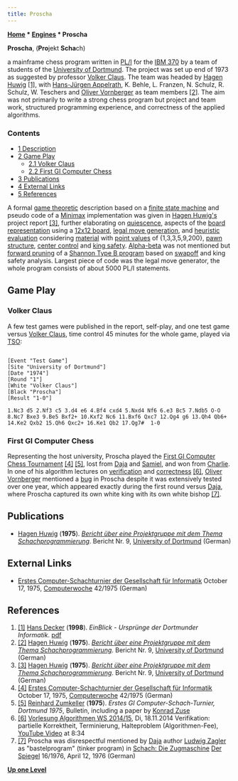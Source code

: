 ```yaml
---
title: Proscha
---
```

**[Home](Home "Home") \* [Engines](Engines "Engines") \* Proscha**


**Proscha**, (**Pro**jekt **Scha**ch)  

a mainframe chess program written in [PL/I](index.php?title=PL_1&action=edit&redlink=1 "PL 1 (page does not exist)") for the [IBM 370](IBM_370 "IBM 370") by a team of students of the [University of Dortmund](University_of_Dortmund "University of Dortmund"). The project was set up end of 1973 as suggested by professor [Volker Claus](Mathematician#VClaus "Mathematician"). The team was headed by [Hagen Huwig](Hagen_Huwig "Hagen Huwig") <a id="cite-note-1" href="#cite-ref-1">[1]</a>, with [Hans-Jürgen Appelrath](Hans-J%C3%BCrgen_Appelrath "Hans-Jürgen Appelrath"), K. Behle, L. Franzen, N. Schulz, R. Schulz, W. Teschers and [Oliver Vornberger](Oliver_Vornberger "Oliver Vornberger") as team members <a id="cite-note-2" href="#cite-ref-2">[2]</a>. 
The aim was not primarily to write a strong chess program but project and team work, structured programming experience, and correctness of the applied algorithms.



### Contents


* [1 Description](#description)
* [2 Game Play](#game-play)
	+ [2.1 Volker Claus](#volker-claus)
	+ [2.2 First GI Computer Chess](#first-gi-computer-chess)
* [3 Publications](#publications)
* [4 External Links](#external-links)
* [5 References](#references)






A formal [game theoretic](https://en.wikipedia.org/wiki/Game_theory) description based on a [finite state machine](https://en.wikipedia.org/wiki/Finite-state_machine) and pseudo code of a [Minimax](Minimax "Minimax") implementation was given in [Hagen Huwig's](Hagen_Huwig "Hagen Huwig") project report <a id="cite-note-3" href="#cite-ref-3">[3]</a>, further elaborating on [quiescence](Quiescence_Search "Quiescence Search"), aspects of the [board representation](Board_Representation "Board Representation") using a [12x12 board](10x12_Board "10x12 Board"), [legal move generation](Move_Generation#Legal "Move Generation"), and [heuristic evaluation](Evaluation "Evaluation") considering [material](Material "Material") with [point values](Point_Value "Point Value") of {1,3,3,5,9,200}, [pawn structure](Pawn_Structure "Pawn Structure"), [center control](Center_Control "Center Control") and [king safety](King_Safety "King Safety"). [Alpha-beta](Alpha-Beta "Alpha-Beta") was not mentioned but [forward pruning](Pruning "Pruning") of a [Shannon Type B program](Type_B_Strategy "Type B Strategy") based on [swapoff](SOMA#Swapoff "SOMA") and king safety analysis. Largest piece of code was the legal move generator, the whole program consists of about 5000 PL/I statements.



## Game Play


### Volker Claus


A few test games were published in the report, self-play, and one test game versus [Volker Claus](Mathematician#VClaus "Mathematician"), time control 45 minutes for the whole game, played via [TSO](https://en.wikipedia.org/wiki/Time_Sharing_Option):




```

[Event "Test Game"]
[Site "University of Dortmund"]
[Date "1974"]
[Round "1"]
[White "Volker Claus"]
[Black "Proscha"]
[Result "1-0"]

1.Nc3 d5 2.Nf3 c5 3.d4 e6 4.Bf4 cxd4 5.Nxd4 Nf6 6.e3 Bc5 7.Ndb5 O-O 
8.Nc7 Bxe3 9.Be5 Bxf2+ 10.Kxf2 Nc6 11.Bxf6 Qxc7 12.Qg4 g6 13.Qh4 Qb6+ 
14.Ke2 Qxb2 15.Qh6 Qxc2+ 16.Ke1 Qb2 17.Qg7#  1-0

```





### First GI Computer Chess


Representing the host university, Proscha played the [First GI Computer Chess Tournament](First_GI_Computer_Chess_Tournament "First GI Computer Chess Tournament") <a id="cite-note-4" href="#cite-ref-4">[4]</a> <a id="cite-note-5" href="#cite-ref-5">[5]</a>, lost from [Daja](Daja "Daja") and [Samiel](Samiel "Samiel"), and won from [Charlie](Charlie "Charlie"). 
In one of his algorithm lectures on [verification](https://en.wikipedia.org/wiki/Verification_and_validation_%28software%29) and [correctness](https://en.wikipedia.org/wiki/Correctness_%28computer_science%29) <a id="cite-note-6" href="#cite-ref-6">[6]</a>, [Oliver Vornberger](Oliver_Vornberger "Oliver Vornberger") mentioned a [bug](Engine_Testing#bugs "Engine Testing") in Proscha despite it was extensively tested over one year, which appeared exactly during the first round versus [Daja](Daja "Daja"), where Proscha captured its own white king with its own white bishop <a id="cite-note-7" href="#cite-ref-7">[7]</a>.



## Publications


* [Hagen Huwig](Hagen_Huwig "Hagen Huwig") (**1975**). *[Bericht über eine Projektgruppe mit dem Thema Schachprogrammierung](http://www.worldcat.org/title/bericht-uber-eine-projektgruppe-mit-dem-thema-schachprogrammierung/oclc/632360799)*. Bericht Nr. 9, [University of Dortmund](University_of_Dortmund "University of Dortmund") (German)


## External Links


* [Erstes Computer-Schachturnier der Gesellschaft für Informatik](http://www.computerwoche.de/a/computer-logik-im-koeniglichen-spiel,1205123) October 17, 1975, [Computerwoche](Computerworld#Woche "Computerworld") 42/1975 (German)


## References


1. <a id="cite-ref-1" href="#cite-note-1">[1]</a> [Hans Decker](https://www.linkedin.com/in/hansdecker/) (**1998**). *EinBlick - Ursprünge der Dortmunder Informatik*. [pdf](http://www.cs.tu-dortmund.de/nps/de/Home/ueber_uns/Historie_der_Dortmunder_Informatik.pdf)
2. <a id="cite-ref-2" href="#cite-note-2">[2]</a> [Hagen Huwig](Hagen_Huwig "Hagen Huwig") (**1975**). *[Bericht über eine Projektgruppe mit dem Thema Schachprogrammierung](http://www.worldcat.org/title/bericht-uber-eine-projektgruppe-mit-dem-thema-schachprogrammierung/oclc/632360799)*. Bericht Nr. 9, [University of Dortmund](University_of_Dortmund "University of Dortmund") (German)
3. <a id="cite-ref-3" href="#cite-note-3">[3]</a> [Hagen Huwig](Hagen_Huwig "Hagen Huwig") (**1975**). *[Bericht über eine Projektgruppe mit dem Thema Schachprogrammierung](http://www.worldcat.org/title/bericht-uber-eine-projektgruppe-mit-dem-thema-schachprogrammierung/oclc/632360799)*. Bericht Nr. 9, [University of Dortmund](University_of_Dortmund "University of Dortmund") (German)
4. <a id="cite-ref-4" href="#cite-note-4">[4]</a> [Erstes Computer-Schachturnier der Gesellschaft für Informatik](http://www.computerwoche.de/a/computer-logik-im-koeniglichen-spiel,1205123) October 17, 1975, [Computerwoche](Computerworld#Woche "Computerworld") 42/1975 (German)
5. <a id="cite-ref-5" href="#cite-note-5">[5]</a> [Reinhard Zumkeller](Mathematician#Zumkeller "Mathematician") (**1975**). *Erstes GI Computer-Schach-Turnier, Dortmund 1975*, Bulletin, including a paper by [Konrad Zuse](Konrad_Zuse "Konrad Zuse")
6. <a id="cite-ref-6" href="#cite-note-6">[6]</a> [Vorlesung Algorithmen WS 2014/15](http://www-lehre.inf.uos.de/~ainf/2014/index.html), Di, 18.11.2014 Verifikation: partielle Korrektheit, Terminierung, Halteproblem (Algorithmen-Fee), [YouTube Video](https://youtu.be/D5hZ2kY8KaA?t=514) at 8:34
7. <a id="cite-ref-7" href="#cite-note-7">[7]</a> Proscha was disrespectful mentioned by [Daja](Daja "Daja") author [Ludwig Zagler](Ludwig_Zagler "Ludwig Zagler") as "bastelprogram" (tinker program) in [Schach: Die Zugmaschine](http://www.spiegel.de/spiegel/print/d-41238169.html) [Der Spiegel](https://en.wikipedia.org/wiki/Der_Spiegel) 16/1976, April 12, 1976 (German)

**[Up one Level](Engines "Engines")**







 
